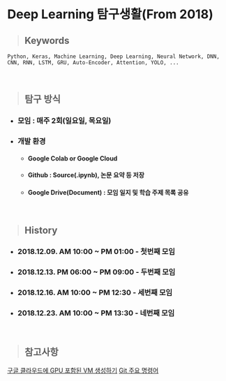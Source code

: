 __Deep Learning 탐구생활(From 2018)__
==================


> ## __Keywords__  
    Python, Keras, Machine Learning, Deep Learning, Neural Network, DNN, CNN, RNN, LSTM, GRU, Auto-Encoder, Attention, YOLO, ...
<br/>

> ## __탐구 방식__
* ### 모임 : 매주 2회(일요일, 목요일)
* ### 개발 환경
  - #### Google Colab or Google Cloud
  - #### Github : Source(.ipynb), 논문 요약 등 저장 
  - #### Google Drive(Document) : 모임 일지 및 학습 주제 목록 공유 
  
<br/>

> ## __History__
* ### 2018.12.09. AM 10:00 ~ PM 01:00 - 첫번째 모임
* ### 2018.12.13. PM 06:00 ~ PM 09:00 - 두번째 모임
* ### 2018.12.16. AM 10:00 ~ PM 12:30 - 세번째 모임
* ### 2018.12.23. AM 10:00 ~ PM 13:30 - 네번째 모임

<br/>

> ## __참고사항__

[구글 클라우드에 GPU 포함된 VM 생성하기](https://github.com/yoooni6/DL_keras_study2018/blob/master/2018_12_23/How_to_start_Google_Cloud_VM_GPU.md)
[Git 주요 명령어](https://github.com/yoooni6/DL_keras_study2018/blob/master/2018_12_23/Git_%EC%A3%BC%EC%9A%94%EB%AA%85%EB%A0%B9%EC%96%B4.md)
